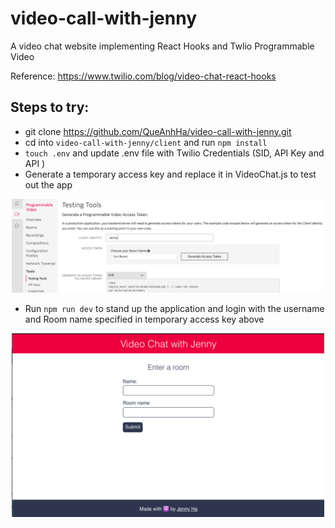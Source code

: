 # video-call-with-jenny
A video chat website implementing React Hooks and Twlio Programmable Video 

Reference: https://www.twilio.com/blog/video-chat-react-hooks

## Steps to try:
- git clone https://github.com/QueAnhHa/video-call-with-jenny.git
- cd into `video-call-with-jenny/client` and run `npm install`
- `touch .env` and update .env file with Twilio Credentials (SID, API Key and API )
- Generate a temporary access key and replace it in VideoChat.js to test out the app

<p align="center">
<img src="https://github.com/QueAnhHa/video-call-with-jenny/blob/main/Temp_Token_Generate.png" width="500" title="site-check">
</p>

- Run `npm run dev` to stand up the application and login with the username and Room name specified in temporary access key above

<p align="center">
<img src="https://github.com/QueAnhHa/video-call-with-jenny/blob/main/App.png" width="500" title="site-check">
</p>
